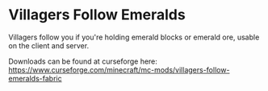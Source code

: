 # Villagers Follow Emeralds

Villagers follow you if you're holding emerald blocks or emerald ore, usable on the client and server.

Downloads can be found at curseforge here: https://www.curseforge.com/minecraft/mc-mods/villagers-follow-emeralds-fabric